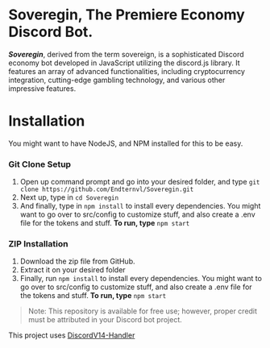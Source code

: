 # Soveregin, The Premiere Economy Discord Bot.

***Soveregin***, derived from the term sovereign, is a sophisticated Discord economy bot developed in JavaScript utilizing the discord.js library. It features an array of advanced functionalities, including cryptocurrency integration, cutting-edge gambling technology, and various other impressive features.

# Installation
You might want to have NodeJS, and NPM installed for this to be easy.
### Git Clone Setup
1. Open up command prompt and go into your desired folder, and type `git clone https://github.com/Endternvl/Soveregin.git`
2. Next up, type in `cd Soveregin`
3. And finally, type in `npm install` to install every dependencies.
You might want to go over to src/config to customize stuff, and also create a .env file for the tokens and stuff.
**To run, type** `npm start`

### ZIP Installation
1. Download the zip file from GitHub.
2. Extract it on your desired folder
3. Finally, run `npm install` to install every dependencies.
You might want to go over to src/config to customize stuff, and also create a .env file for the tokens and stuff.
**To run, type** `npm start`

> Note: This repository is available for free use; however, proper credit must be attributed in your Discord bot project.

This project uses [DiscordV14-Handler](https://github.com/Endternvl/DiscordV14-Handler/blob/main/README.md)
